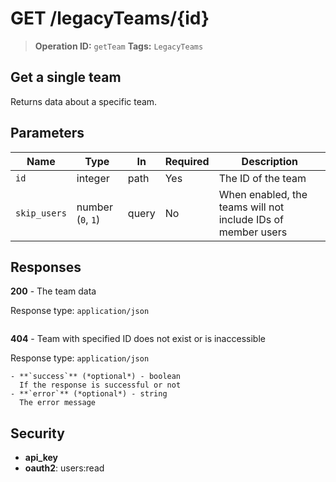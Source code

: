 # GET /legacyTeams/{id}

> **Operation ID:** `getTeam`
> **Tags:** `LegacyTeams`

## Get a single team

Returns data about a specific team.

## Parameters

| Name | Type | In | Required | Description |
|------|------|-------|----------|-------------|
| `id` | integer | path | Yes | The ID of the team |
| `skip_users` | number (`0`, `1`) | query | No | When enabled, the teams will not include IDs of member users |

## Responses

**200** - The team data

Response type: `application/json`

```

```

**404** - Team with specified ID does not exist or is inaccessible

Response type: `application/json`

```
- **`success`** (*optional*) - boolean
  If the response is successful or not
- **`error`** (*optional*) - string
  The error message
```


## Security

- **api_key**
- **oauth2**: users:read